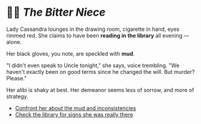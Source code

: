 # 👩‍🦰 *The Bitter Niece*

Lady Cassandra lounges in the drawing room, cigarette in hand, eyes rimmed red. She claims to have been **reading in the library** all evening — alone.

Her black gloves, you note, are speckled with **mud**.

"I didn't even speak to Uncle tonight," she says, voice trembling. "We haven't exactly been on good terms since he changed the will. But murder? Please."

Her alibi is shaky at best. Her demeanor seems less of sorrow, and more of strategy.


* [Confront her about the mud and inconsistencies](ending-cassandra.md)
* [Check the library for signs she was really there](scene-library.md)


